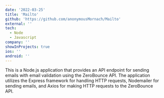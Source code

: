 ```yaml
---
date: '2022-03-25'
title: 'Mailto'
github: 'https://github.com/anonymousMornach/Mailto'
external: ''
tech:
  - Node
  - Javascript
company: ''
showInProjects: true
ios: ''
android: ''
---
```


This is a Node.js application that provides an API endpoint for sending emails with email validation using the ZeroBounce API. The application utilizes the Express framework for handling HTTP requests, Nodemailer for sending emails, and Axios for making HTTP requests to the ZeroBounce API.
